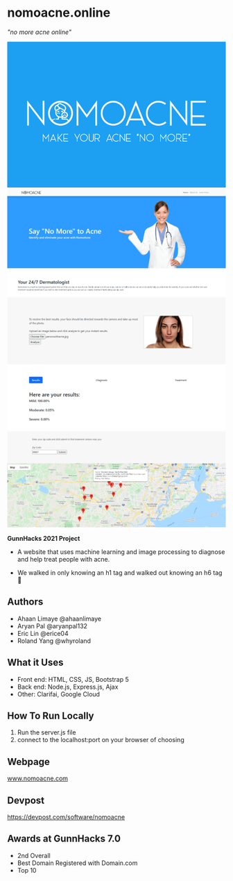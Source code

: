 # nomoacne.online 
*"no more acne online"*

![logo](nomoacnethumbnail.png)
![home screen](landingpagenomoacne.png)
![test case](acneresult1.png)
![map feature](mapderma.png)

**GunnHacks 2021 Project**

- A website that uses machine learning and image processing to diagnose and help treat people with acne.

- We walked in only knowing an h1 tag and walked out knowing an h6 tag 😤

## Authors
- Ahaan Limaye @ahaanlimaye
- Aryan Pal @aryanpal132
- Eric Lin @erice04
- Roland Yang @whyroland

## What it Uses

- Front end: HTML, CSS, JS, Bootstrap 5
- Back end: Node.js, Express.js, Ajax
- Other: Clarifai, Google Cloud

## How To Run Locally
1. Run the server.js file
2. connect to the localhost:port on your browser of choosing

## Webpage
www.nomoacne.com

## Devpost
https://devpost.com/software/nomoacne

## Awards at GunnHacks 7.0
- 2nd Overall
- Best Domain Registered with Domain.com
- Top 10
